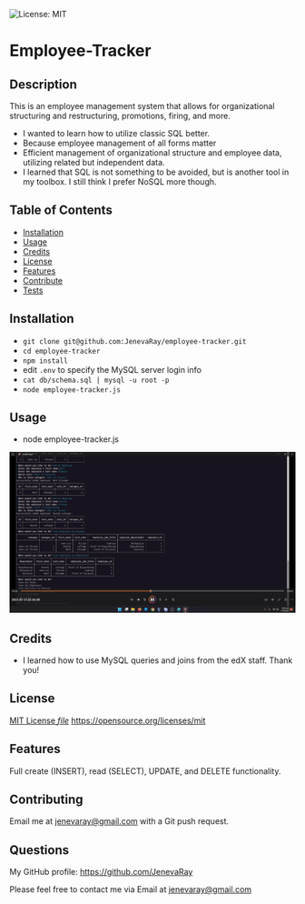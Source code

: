 ![License: MIT](https://img.shields.io/badge/License:_mit-grey.svg?style=plastic&color=blue)

# Employee-Tracker
## Description
This is an employee management system that allows for organizational structuring and restructuring, promotions, firing, and more.
- I wanted to learn how to utilize classic SQL better.
- Because employee management of all forms matter
- Efficient management of organizational structure and employee data, utilizing related but independent data.
- I learned that SQL is not something to be avoided, but is another tool in my toolbox.  I still think I prefer NoSQL more though.

## Table of Contents
- [Installation](#installation)
- [Usage](#usage)
- [Credits](#credits)
- [License](#license)
- [Features](#features)
- [Contribute](#contribute)
- [Tests](#tests)

## Installation
- `git clone git@github.com:JenevaRay/employee-tracker.git`
- `cd employee-tracker`
- `npm install`
- edit `.env` to specify the MySQL server login info
- `cat db/schema.sql | mysql -u root -p`
- `node employee-tracker.js`

## Usage
- node employee-tracker.js

[![Video of software in use.](./assets/screenshot.png)](https://drive.google.com/file/d/1OohS0wm8kf5TVPjggHdjLDdHru7kaDLu/view?usp=drive_link)
## Credits
- I learned how to use MySQL queries and joins from the edX staff.  Thank you!

## License
[MIT License *file*](LICENSE)
https://opensource.org/licenses/mit

## Features
Full create (INSERT), read (SELECT), UPDATE, and DELETE functionality.

## Contributing
Email me at jenevaray@gmail.com with a Git push request.

## Questions
My GitHub profile: https://github.com/JenevaRay

Please feel free to contact me via Email at jenevaray@gmail.com
